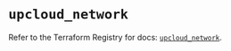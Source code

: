# `upcloud_network`

Refer to the Terraform Registry for docs: [`upcloud_network`](https://registry.terraform.io/providers/upcloudltd/upcloud/5.6.0/docs/resources/network).
